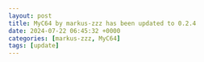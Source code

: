 ```yaml
---
layout: post
title: MyC64 by markus-zzz has been updated to 0.2.4
date: 2024-07-22 06:45:32 +0000
categories: [markus-zzz, MyC64]
tags: [update]
---
```


